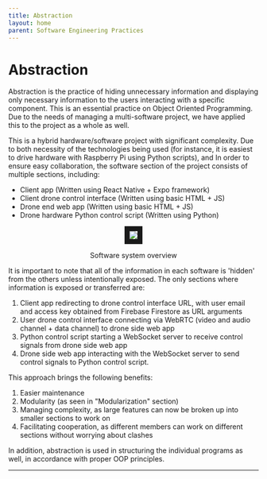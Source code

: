 ```yaml
---
title: Abstraction
layout: home
parent: Software Engineering Practices
---
```

# Abstraction

Abstraction is the practice of hiding unnecessary information and displaying only necessary information to the users interacting with a specific component. This is an essential practice on Object Oriented Programming. Due to the needs of managing a multi-software project, we have applied this to the project as a whole as well.

This is a hybrid hardware/software project with significant complexity. Due to both necessity of the technologies being used (for instance, it is easiest to drive hardware with Raspberry Pi using Python scripts), and In order to ensure easy collaboration, the software section of the project consists of multiple sections, including:  
- Client app (Written using React Native + Expo framework)  
- Client drone control interface (Written using basic HTML + JS)  
- Drone end web app (Written using basic HTML + JS)  
- Drone hardware Python control script (Written using Python)  

<p align="center">
<img src="https://github.com/LeeZeHao/Kiki_Delivery_Docs/assets/46279960/502c45e0-ce7e-45ae-8e37-b70388dacec5" border="10"/>  
</p>
<p align="center">
Software system overview
</p>

It is important to note that all of the information in each software is 'hidden' from the others unless intentionally exposed. The only sections where information is exposed or transferred are:
1. Client app redirecting to drone control interface URL, with user email and access key obtained from Firebase Firestore as URL arguments
2. User drone control interface connecting via WebRTC (video and audio channel + data channel) to drone side web app
3. Python control script starting a WebSocket server to receive control signals from drone side web app
4. Drone side web app interacting with the WebSocket server to send control signals to Python control script.

This approach brings the following benefits:
1. Easier maintenance
2. Modularity (as seen in "Modularization" section)
3. Managing complexity, as large features can now be broken up into smaller sections to work on
4. Facilitating cooperation, as different members can work on different sections without worrying about clashes

In addition, abstraction is used in structuring the individual programs as well, in accordance with proper OOP principles.

----

[Just the Docs]: https://just-the-docs.github.io/just-the-docs/
[GitHub Pages]: https://docs.github.com/en/pages
[README]: https://github.com/just-the-docs/just-the-docs-template/blob/main/README.md
[Jekyll]: https://jekyllrb.com
[GitHub Pages / Actions workflow]: https://github.blog/changelog/2022-07-27-github-pages-custom-github-actions-workflows-beta/
[use this template]: https://github.com/just-the-docs/just-the-docs-template/generate
